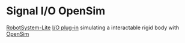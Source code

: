 # Signal I/O OpenSim

[RobotSystem-Lite](https://github.com/EESC-MKGroup/RobotSystem-Lite) [I/O plug-in](https://github.com/EESC-MKGroup/Signal-IO-Interface) simulating a interactable rigid body with [OpenSim](https://github.com/opensim-org/opensim-core)
